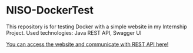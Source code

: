 # NISO-DockerTest
This repository is for testing Docker with a simple website in my Internship Project.
Used technologies: Java REST API, Swagger UI


[You can access the website and communicate with REST API here!](https://www.34.107.119.177 "NISO YAZILIM")
